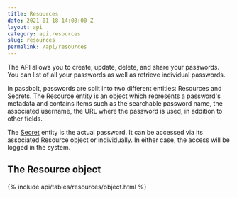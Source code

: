 ```yaml
---
title: Resources
date: 2021-01-18 14:00:00 Z
layout: api
category: api,resources
slug: resources
permalink: /api/resources
---
```

The API allows you to create, update, delete, and share your passwords.
You can list of all your passwords as well as retrieve individual passwords.

In passbolt, passwords are split into two different entities: Resources and Secrets. The Resource entity is an object which represents a password's metadata and contains items such as the searchable password name, the associated username, the URL where the password is used, in addition to other fields.

The [Secret](/api/secrets) entity is the actual password. It can be accessed via its associated Resource object or individually. In either case, the access will be logged in the system.

## The Resource object

{% include api/tables/resources/object.html %}
